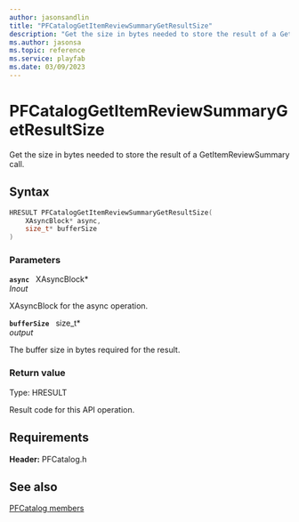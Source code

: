 ```yaml
---
author: jasonsandlin
title: "PFCatalogGetItemReviewSummaryGetResultSize"
description: "Get the size in bytes needed to store the result of a GetItemReviewSummary call."
ms.author: jasonsa
ms.topic: reference
ms.service: playfab
ms.date: 03/09/2023
---
```


# PFCatalogGetItemReviewSummaryGetResultSize  

Get the size in bytes needed to store the result of a GetItemReviewSummary call.  

## Syntax  
  
```cpp
HRESULT PFCatalogGetItemReviewSummaryGetResultSize(  
    XAsyncBlock* async,  
    size_t* bufferSize  
)  
```  
  
### Parameters  
  
**`async`** &nbsp; XAsyncBlock*  
*_Inout_*  
  
XAsyncBlock for the async operation.  
  
**`bufferSize`** &nbsp; size_t*  
*output*  
  
The buffer size in bytes required for the result.  
  
  
### Return value
Type: HRESULT
  
Result code for this API operation.
  
  
## Requirements  
  
**Header:** PFCatalog.h
  
## See also  
[PFCatalog members](../pfcatalog_members.md)  

  
  
